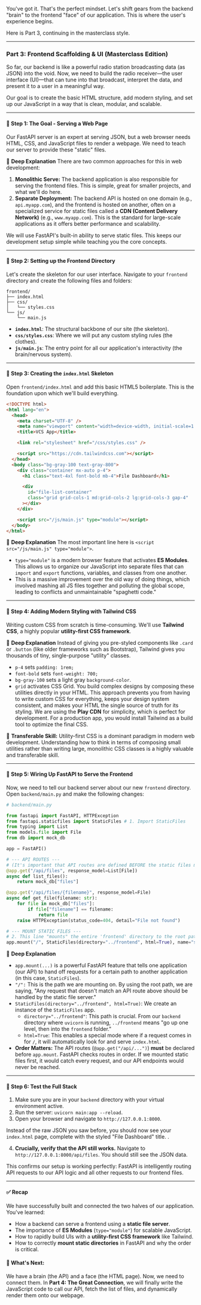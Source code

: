 You've got it. That's the perfect mindset. Let's shift gears from the backend "brain" to the frontend "face" of our application. This is where the user's experience begins.

Here is Part 3, continuing in the masterclass style.

---

### **Part 3: Frontend Scaffolding & UI (Masterclass Edition)**

So far, our backend is like a powerful radio station broadcasting data (as JSON) into the void. Now, we need to build the radio receiver—the user interface (UI)—that can tune into that broadcast, interpret the data, and present it to a user in a meaningful way.

Our goal is to create the basic HTML structure, add modern styling, and set up our JavaScript in a way that is clean, modular, and scalable.

---

#### **🚩 Step 1: The Goal - Serving a Web Page**

Our FastAPI server is an expert at serving JSON, but a web browser needs HTML, CSS, and JavaScript files to render a webpage. We need to teach our server to provide these "static" files.

🔎 **Deep Explanation**
There are two common approaches for this in web development:

1.  **Monolithic Serve:** The backend application is also responsible for serving the frontend files. This is simple, great for smaller projects, and what we'll do here.
2.  **Separate Deployment:** The backend API is hosted on one domain (e.g., `api.myapp.com`), and the frontend is hosted on another, often on a specialized service for static files called a **CDN (Content Delivery Network)** (e.g., `www.myapp.com`). This is the standard for large-scale applications as it offers better performance and scalability.

We will use FastAPI's built-in ability to serve static files. This keeps our development setup simple while teaching you the core concepts.

---

#### **🚩 Step 2: Setting up the Frontend Directory**

Let's create the skeleton for our user interface. Navigate to your `frontend` directory and create the following files and folders:

```
frontend/
├── index.html
├── css/
│   └── styles.css
└── js/
    └── main.js
```

- **`index.html`**: The structural backbone of our site (the skeleton).
- **`css/styles.css`**: Where we will put any custom styling rules (the clothes).
- **`js/main.js`**: The entry point for all our application's interactivity (the brain/nervous system).

---

#### **🚩 Step 3: Creating the `index.html` Skeleton**

Open `frontend/index.html` and add this basic HTML5 boilerplate. This is the foundation upon which we'll build everything.

```html
<!DOCTYPE html>
<html lang="en">
  <head>
    <meta charset="UTF-8" />
    <meta name="viewport" content="width=device-width, initial-scale=1.0" />
    <title>VCS App</title>

    <link rel="stylesheet" href="/css/styles.css" />

    <script src="https://cdn.tailwindcss.com"></script>
  </head>
  <body class="bg-gray-100 text-gray-800">
    <div class="container mx-auto p-4">
      <h1 class="text-4xl font-bold mb-4">File Dashboard</h1>

      <div
        id="file-list-container"
        class="grid grid-cols-1 md:grid-cols-2 lg:grid-cols-3 gap-4"
      ></div>
    </div>

    <script src="/js/main.js" type="module"></script>
  </body>
</html>
```

🔎 **Deep Explanation**
The most important line here is `<script src="/js/main.js" type="module">`.

- `type="module"` is a modern browser feature that activates **ES Modules**. This allows us to organize our JavaScript into separate files that can `import` and `export` functions, variables, and classes from one another.
- This is a massive improvement over the old way of doing things, which involved mashing all JS files together and polluting the global scope, leading to conflicts and unmaintainable "spaghetti code."

---

#### **🚩 Step 4: Adding Modern Styling with Tailwind CSS**

Writing custom CSS from scratch is time-consuming. We'll use **Tailwind CSS**, a highly popular **utility-first CSS framework**.

🔎 **Deep Explanation**
Instead of giving you pre-styled components like `.card` or `.button` (like older frameworks such as Bootstrap), Tailwind gives you thousands of tiny, single-purpose "utility" classes.

- `p-4` sets `padding: 1rem;`
- `font-bold` sets `font-weight: 700;`
- `bg-gray-100` sets a light gray `background-color`.
- `grid` activates CSS Grid.
  You build complex designs by composing these utilities directly in your HTML. This approach prevents you from having to write custom CSS for everything, keeps your design system consistent, and makes your HTML the single source of truth for its styling. We are using the **Play CDN** for simplicity, which is perfect for development. For a production app, you would install Tailwind as a build tool to optimize the final CSS.

🔑 **Transferable Skill:** Utility-first CSS is a dominant paradigm in modern web development. Understanding how to think in terms of composing small utilities rather than writing large, monolithic CSS classes is a highly valuable and transferable skill.

---

#### **🚩 Step 5: Wiring Up FastAPI to Serve the Frontend**

Now, we need to tell our backend server about our new `frontend` directory. Open `backend/main.py` and make the following changes:

```python
# backend/main.py

from fastapi import FastAPI, HTTPException
from fastapi.staticfiles import StaticFiles # 1. Import StaticFiles
from typing import List
from models.file import File
from db import mock_db

app = FastAPI()

# --- API ROUTES ---
# (It's important that API routes are defined BEFORE the static files mount)
@app.get("/api/files", response_model=List[File])
async def list_files():
    return mock_db["files"]

@app.get("/api/files/{filename}", response_model=File)
async def get_file(filename: str):
    for file in mock_db["files"]:
        if file["filename"] == filename:
            return file
    raise HTTPException(status_code=404, detail="File not found")

# --- MOUNT STATIC FILES ---
# 2. This line "mounts" the entire 'frontend' directory to the root path
app.mount("/", StaticFiles(directory="../frontend", html=True), name="static")

```

🔎 **Deep Explanation**

- `app.mount(...)` is a powerful FastAPI feature that tells one application (our API) to hand off requests for a certain path to another application (in this case, `StaticFiles`).
- `"/":` This is the path we are mounting on. By using the root path, we are saying, "Any request that doesn't match an API route above should be handled by the static file server."
- `StaticFiles(directory="../frontend", html=True)`: We create an instance of the `StaticFiles` app.
  - `directory="../frontend"`: This path is crucial. From our `backend` directory where `uvicorn` is running, `../frontend` means "go up one level, then into the `frontend` folder."
  - `html=True`: This enables a special mode where if a request comes in for `/`, it will automatically look for and serve `index.html`.
- **Order Matters:** The API routes (`@app.get("/api/...")`) **must** be declared before `app.mount`. FastAPI checks routes in order. If we mounted static files first, it would catch every request, and our API endpoints would never be reached.

---

#### **🚩 Step 6: Test the Full Stack**

1.  Make sure you are in your `backend` directory with your virtual environment active.
2.  Run the server: `uvicorn main:app --reload`.
3.  Open your browser and navigate to `http://127.0.0.1:8000`.

Instead of the raw JSON you saw before, you should now see your `index.html` page, complete with the styled "File Dashboard" title. .

4.  **Crucially, verify that the API still works.** Navigate to `http://127.0.0.1:8000/api/files`. You should still see the JSON data.

This confirms our setup is working perfectly: FastAPI is intelligently routing API requests to our API logic and all other requests to our frontend files.

---

#### **✅ Recap**

We have successfully built and connected the two halves of our application. You've learned:

- How a backend can serve a frontend using a **static file server**.
- The importance of **ES Modules** (`type="module"`) for scalable JavaScript.
- How to rapidly build UIs with a **utility-first CSS framework** like Tailwind.
- How to correctly **mount static directories** in FastAPI and why the order is critical.

#### **📌 What's Next:**

We have a brain (the API) and a face (the HTML page). Now, we need to connect them. In **Part 4: The Great Connection**, we will finally write the JavaScript code to call our API, fetch the list of files, and dynamically render them onto our webpage.
